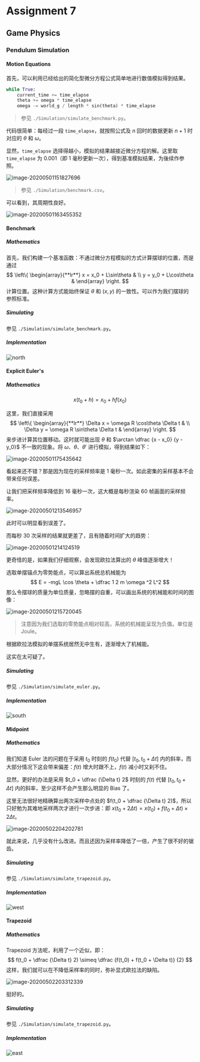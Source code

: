 # Assignment 7

## Game Physics

### Pendulum Simulation

#### Motion Equations

首先，可以利用已经给出的简化型微分方程公式简单地进行数值模拟得到结果。

```python
while True:
    current_time += time_elapse
    theta += omega * time_elapse
    omega -= world_g / length * sin(theta) * time_elapse
```

> 参见 `./Simulation/simulate_benchmark.py`。

代码很简单：每经过一段 `time_elapse`，就按照公式及 $n$ 回时的数据更新 $n + 1$ 时对应的 $\theta$ 和 $\omega$。

显然，`time_elapse` 选择得越小，模拟的结果越接近微分方程的解。这里取 `time_elapse` 为 $0.001$（即 $1$ 毫秒更新一次），得到基准模拟结果，为後续作参照。

![image-20200501151827696](report.assets/image-20200501151827696.png)

> 参见 `./Simulation/benchmark.csv`。

可以看到，其周期性良好。

![image-20200501163455352](report.assets/image-20200501163455352.png)

#### Benchmark

##### Mathematics

首先，我们构建一个基准函数：不通过微分方程模拟的方式计算摆球的位置，而是通过
$$
\left\{  
             \begin{array}{**lr**}  
             x = x_0 + L\sin\theta &  \\  
             y = y_0 + L\cos\theta &    
             \end{array}  
\right.
$$
计算位置。这种计算方式能始终保证 $\theta$ 和 $(x, y)$ 的一致性。可以作为我们摆球的参照标准。

##### Simulating

参见 `./Simulation/simulate_benchmark.py`。

##### Implementation

![north](report.assets/north.gif)



#### Explicit Euler's

##### Mathematics

$$
x(t_0 + h) = x_0 + hf(x_0)
$$

这里，我们直接采用
$$
\left\{  
             \begin{array}{**lr**}  
             \Delta x = \omega R \cos\theta \Delta t &  \\  
             \Delta y = \omega R \sin\theta \Delta t &    
             \end{array}  
\right.
$$
来步进计算其位置移动。这时就可能出现 $\theta$ 和 $\arctan \dfrac {x - x_0} {y - y_0}$ 不一致的现象。将 $\omega$、$\theta$、$\theta'$ 进行模拟，得到结果如下：

![image-20200501175435642](report.assets/image-20200501175435642.png)

看起来还不错？那是因为现在的采样频率是 $1$ 毫秒一次。如此密集的采样基本不会带来任何误差。

让我们把采样频率降低到 $16$ 毫秒一次，这大概是每秒渲染 $60$ 帧画面的采样频率。

![image-20200501213546957](report.assets/image-20200501213546957.png)

此时可以明显看到误差了。

而每秒 $30$ 次采样的结果就更差了，且有随着时间扩大的趋势：

![image-20200501214124519](report.assets/image-20200501214124519.png)

更奇怪的是，如果我们仔细观察，会发现欧拉法算出的 $\theta$ 峰值逐渐增大！

选取单摆锚点为零势能点，可以算出系统总机械能为
$$
E = -mgL \cos \theta + \dfrac 1 2 m \omega ^2 L^2
$$
那么令摆球的质量为单位质量，忽略摆的自重，可以画出系统的机械能和时间的图像：

![image-20200501215720045](report.assets/image-20200501215720045.png)

> 注意因为我们选取的零势能点相对较高，系统的机械能呈现为负值。单位是 Joule。

根据欧拉法模拟的单摆系统居然无中生有，逐渐增大了机械能。

这实在太可疑了。

##### Simulating

参见 `./Simulation/simulate_euler.py`。

##### Implementation

![south](report.assets/south.gif)

#### Midpoint

##### Mathematics

我们知道 Euler 法的问题在于采用 $t_0$ 时刻的 $f(t_0)$ 代替 $[t_0, t_0 + \Delta t]$ 内的斜率，而大部分情况下这会带来偏差：$f(t)$ 增大时跟不上，$f(t)$ 减小时又刹不住。

显然，更好的办法是采用 $t_0 + \dfrac {\Delta t} 2$ 时刻的 $f(t)$ 代替 $[t_0, t_0 + \Delta t]$ 内的斜率，至少这样不会产生那么明显的 Bias 了。

这里无法很好地精确算出两次采样中点处的 $f(t_0 + \dfrac {\Delta t} 2)$，所以只好勉为其难地采样两次才进行一次步进：即 $x(t_0 + 2 \Delta t) = x(t_0) + f(t_0 + \Delta t) \times 2\Delta t$。

![image-20200502204202781](report.assets/image-20200502204202781.png)

就此来说，几乎没有什么改进。而且还因为采样率降低了一倍，产生了很不好的锯齿。

##### Simulating

参见 `./Simulation/simulate_trapezoid.py`。

##### Implementation

![west](report.assets/west.gif)

#### Trapezoid

##### Mathematics

Trapezoid 方法呢，利用了一个近似，即：
$$
f(t_0 + \dfrac {\Delta t} 2) \simeq \dfrac {f(t_0) + f(t_0 + \Delta t)} {2}
$$
这样，我们就可以在不降低采样率的同时，弥补显式欧拉法的缺陷。

![image-20200502203312339](report.assets/image-20200502203312339.png)

挺好的。

##### Simulating

参见 `./Simulation/simulate_trapezoid.py`。

##### Implementation

![east](report.assets/east.gif)

